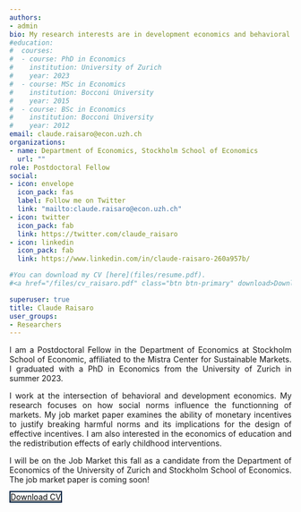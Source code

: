 ```yaml
---
authors:
- admin
bio: My research interests are in development economics and behavioral economics.
#education:
#  courses:
#  - course: PhD in Economics
#    institution: University of Zurich
#    year: 2023
#  - course: MSc in Economics
#    institution: Bocconi University
#    year: 2015
#  - course: BSc in Economics
#    institution: Bocconi University
#    year: 2012
email: claude.raisaro@econ.uzh.ch
organizations:
- name: Department of Economics, Stockholm School of Economics
  url: ""
role: Postdoctoral Fellow 
social:
- icon: envelope
  icon_pack: fas
  label: Follow me on Twitter
  link: "mailto:claude.raisaro@econ.uzh.ch"
- icon: twitter
  icon_pack: fab
  link: https://twitter.com/claude_raisaro
- icon: linkedin
  icon_pack: fab
  link: https://www.linkedin.com/in/claude-raisaro-260a957b/

#You can download my CV [here](files/resume.pdf).
#<a href="/files/cv_raisaro.pdf" class="btn btn-primary" download>Download CV</a>

superuser: true
title: Claude Raisaro
user_groups:
- Researchers
---
```


<div style="text-align: justify">

I am a Postdoctoral Fellow in the Department of Economics at Stockholm School of Economic, affiliated to the Mistra Center for Sustainable Markets. I graduated with a PhD in Economics from the University of Zurich in summer 2023.

I work at the intersection of behavioral and development economics. My research focuses on how social norms influence the functionning of markets. My job market paper examines the ability of monetary incentives to justify breaking harmful norms and its implications for the design of effective incentives. I am also interested in the economics of education and the redistribution effects of early childhood interventions.

I will be on the Job Market this fall as a candidate from the Department of Economics of the University of Zurich and Stockholm School of Economics. The job market paper is coming soon!

<a href="/files/cv_raisaro.pdf" class="btn btn-primary" download style="background-color: #FFFFFF; border: 2px solid #001F3F; color: #000000;">
  Download CV
</a>




